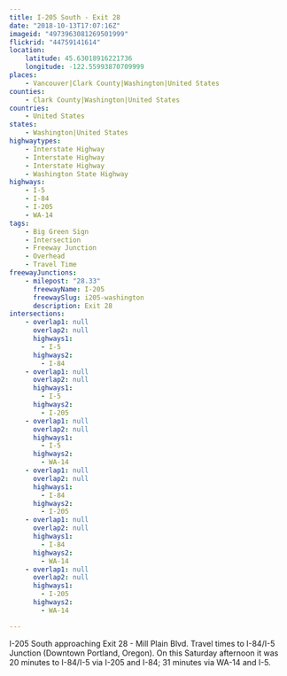 ```yaml
---
title: I-205 South - Exit 28
date: "2018-10-13T17:07:16Z"
imageid: "4973963081269501999"
flickrid: "44759141614"
location:
    latitude: 45.63018916221736
    longitude: -122.55993870709999
places:
    - Vancouver|Clark County|Washington|United States
counties:
    - Clark County|Washington|United States
countries:
    - United States
states:
    - Washington|United States
highwaytypes:
    - Interstate Highway
    - Interstate Highway
    - Interstate Highway
    - Washington State Highway
highways:
    - I-5
    - I-84
    - I-205
    - WA-14
tags:
    - Big Green Sign
    - Intersection
    - Freeway Junction
    - Overhead
    - Travel Time
freewayJunctions:
    - milepost: "28.33"
      freewayName: I-205
      freewaySlug: i205-washington
      description: Exit 28
intersections:
    - overlap1: null
      overlap2: null
      highways1:
        - I-5
      highways2:
        - I-84
    - overlap1: null
      overlap2: null
      highways1:
        - I-5
      highways2:
        - I-205
    - overlap1: null
      overlap2: null
      highways1:
        - I-5
      highways2:
        - WA-14
    - overlap1: null
      overlap2: null
      highways1:
        - I-84
      highways2:
        - I-205
    - overlap1: null
      overlap2: null
      highways1:
        - I-84
      highways2:
        - WA-14
    - overlap1: null
      overlap2: null
      highways1:
        - I-205
      highways2:
        - WA-14

---
```

I-205 South approaching Exit 28 - Mill Plain Blvd.  Travel times to I-84/I-5 Junction (Downtown Portland, Oregon).  On this Saturday afternoon it was 20 minutes to I-84/I-5 via I-205 and I-84; 31 minutes via WA-14 and I-5.